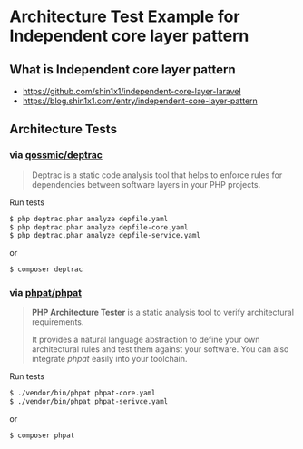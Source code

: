 # Architecture Test Example for Independent core layer pattern

## What is Independent core layer pattern

* https://github.com/shin1x1/independent-core-layer-laravel
* https://blog.shin1x1.com/entry/independent-core-layer-pattern

## Architecture Tests

### via [qossmic/deptrac](https://github.com/qossmic/deptrac)

> Deptrac is a static code analysis tool that helps to enforce rules for dependencies between software layers in your PHP projects.

Run tests

```bash
$ php deptrac.phar analyze depfile.yaml
$ php deptrac.phar analyze depfile-core.yaml
$ php deptrac.phar analyze depfile-service.yaml
```

or

```bash
$ composer deptrac
```

### via [phpat/phpat](https://github.com/carlosas/phpat)

> **PHP Architecture Tester** is a static analysis tool to verify architectural requirements.
>
> It provides a natural language abstraction to define your own architectural rules and test them against your software. You can also integrate _phpat_ easily into your toolchain.

Run tests

```bash
$ ./vendor/bin/phpat phpat-core.yaml
$ ./vendor/bin/phpat phpat-serivce.yaml
```

or

```bash
$ composer phpat
```
